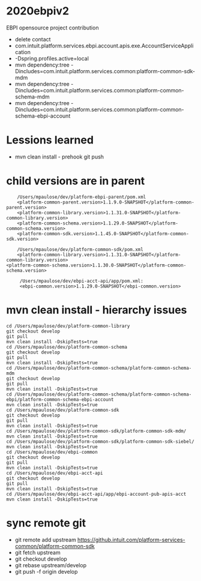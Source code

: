 # 2020ebpiv2
EBPI opensource project contribution 
* delete contact
* com.intuit.platform.services.ebpi.account.apis.exe.AccountServiceApplication
* -Dspring.profiles.active=local
* mvn dependency:tree -Dincludes=com.intuit.platform.services.common:platform-common-sdk-mdm
* mvn dependency:tree -Dincludes=com.intuit.platform.services.common:platform-common-schema-mdm
* mvn dependency:tree -Dincludes=com.intuit.platform.services.common:platform-common-schema-ebpi-account

# Lessions learned
* mvn clean install - prehook git push

# child versions are in parent 
        /Users/mpaulose/dev/platform-ebpi-parent/pom.xml        
        <platform-common-parent.version>1.1.9.0-SNAPSHOT</platform-common-parent.version>
        <platform-common-library.version>1.1.31.0-SNAPSHOT</platform-common-library.version>
        <platform-common-schema.version>1.1.29.0-SNAPSHOT</platform-common-schema.version>
        <platform-common-sdk.version>1.1.45.0-SNAPSHOT</platform-common-sdk.version>

        /Users/mpaulose/dev/platform-common-sdk/pom.xml
        <platform-common-library.version>1.1.31.0-SNAPSHOT</platform-common-library.version>
	<platform-common-schema.version>1.1.30.0-SNAPSHOT</platform-common-schema.version>

         /Users/mpaulose/dev/ebpi-acct-api/app/pom.xml:
         <ebpi-common.version>1.1.29.0-SNAPSHOT</ebpi-common.version>

# mvn clean install - hierarchy issues 
	cd /Users/mpaulose/dev/platform-common-library
	git checkout develop
	git pull
	mvn clean install -DskipTests=true
	cd /Users/mpaulose/dev/platform-common-schema
	git checkout develop
	git pull
	mvn clean install -DskipTests=true
	cd /Users/mpaulose/dev/platform-common-schema/platform-common-schema-mdm
	git checkout develop
	git pull
	mvn clean install -DskipTests=true
	cd /Users/mpaulose/dev/platform-common-schema/platform-common-schema-ebpi/platform-common-schema-ebpi-account
	mvn clean install -DskipTests=true
	cd /Users/mpaulose/dev/platform-common-sdk
	git checkout develop
	git pull
	mvn clean install -DskipTests=true
	cd /Users/mpaulose/dev/platform-common-sdk/platform-common-sdk-mdm/
	mvn clean install -DskipTests=true
	cd /Users/mpaulose/dev/platform-common-sdk/platform-common-sdk-siebel/
	mvn clean install -DskipTests=true
	cd /Users/mpaulose/dev/ebpi-common
	git checkout develop
	git pull
	mvn clean install -DskipTests=true
	cd /Users/mpaulose/dev/ebpi-acct-api
	git checkout develop
	git pull
	mvn clean install -DskipTests=true
	cd /Users/mpaulose/dev/ebpi-acct-api/app/ebpi-account-pub-apis-acct
	mvn clean install -DskipTests=true

# sync remote git
* git remote add upstream https://github.intuit.com/platform-services-common/platform-common-sdk
* git fetch upstream
* git checkout develop
* git rebase upstream/develop
* git push -f origin develop

